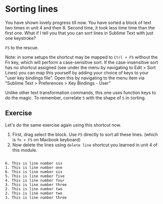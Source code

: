 Sorting lines
==============

You have shown lovely progress till now. You have sorted a block of text
two times in unit 4 and then 8. Second time, it took less time time than
the first one. What if I tell you that you can sort lines in Sublime Text
with just one keystroke?

`F5` to the rescue.

Note: in some setups the shortcut may be mapped to `Ctrl + F5` without the Fn
key, which will perform a case-sensitive sort. If the case-insensitive sort
has no shortcut assigned (see under the menu by navigating to Edit > Sort Lines)
you can map this yourself by adding your choice of keys to your "user key bindings
file". Open this by navigating to the menu item via
"Sublime Text > Preferences > Key Bindings - User"

Unlike other text transformation commands, this one uses function keys to
do the magic. To remember, correlate `5` with the shape of `S` in `S`orting.

Exercise
---------

Let's do the same exercise again using this shortcut now.

1. First, drag select the block. Use `F5` directly to sort all these lines.
   (which is `fn + F5` on Macbook keyboard)
2. Now delete the lines using `delete line` shortcut you learned in unit 4 of
   this module.


```

6. This is line number six
1. This is line number one
6. This is line number six
5. This is line number five
4. This is line number four
3. This is line number three
2. This is line number two
2. This is line number two
3. This is line number three

```
